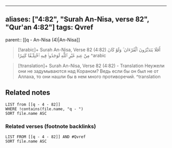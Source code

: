 
---
aliases: ["4:82", "Surah An-Nisa, verse 82", "Qur'an 4:82"]
tags: Qvref
---

parent:: [[q - An-Nisa (4)|An-Nisa]]

> [!arabic]+ Surah An-Nisa, Verse 82 (4:82)
> <span class="quran-arabic">أَفَلَا يَتَدَبَّرُونَ ٱلْقُرْءَانَ ۚ وَلَوْ كَانَ مِنْ عِندِ غَيْرِ ٱللَّهِ لَوَجَدُوا۟ فِيهِ ٱخْتِلَـٰفًا كَثِيرًا</span>
^arabic

> [!translation]+ Surah An-Nisa, Verse 82 (4:82) - Translation
> Неужели они не задумываются над Кораном? Ведь если бы он был не от Аллаха, то они нашли бы в нем много противоречий.
^translation



## Related notes
```dataview
LIST from [[q - 4 - 82]]
WHERE !contains(file.name, "q - ")
SORT file.name ASC
```

### Related verses (footnote backlinks)
```dataview
LIST FROM [[q - 4 - 82]] AND #Qvref
SORT file.name ASC
```

